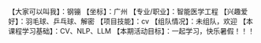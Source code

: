 【大家可以叫我】：钢镚
【坐标】：广州
【专业/职业】：智能医学工程
【兴趣爱好】：羽毛球、乒乓球、解密
【项目技能】：cv
【组队情况】：未组队，欢迎
【本课程学习基础】：CV、NLP、LLM
【本期活动目标】：一起学习，快乐暑假！！！